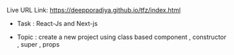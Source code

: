 Live URL Link: https://deepporadiya.github.io/tfz/index.html

- Task : React-Js and Next-js

- Topic : create a new project using class based component , constructor , super , props
